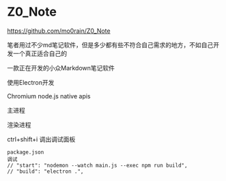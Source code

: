 # Z0_Note

https://github.com/mo0rain/Z0_Note


笔者用过不少md笔记软件，但是多少都有些不符合自己需求的地方，不如自己开发一个真正适合自己的


一款正在开发的小众Markdown笔记软件

使用Electron开发


Chromium
node.js
native apis

主进程

渲染进程

ctrl+shift+i 调出调试面板




```
package.json
调试
// "start": "nodemon --watch main.js --exec npm run build",
// "build": "electron .",


```